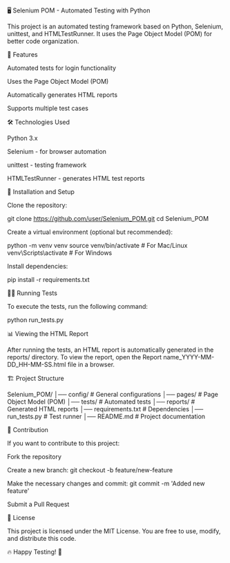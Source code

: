 🖥️ Selenium POM - Automated Testing with Python

This project is an automated testing framework based on Python, Selenium, unittest, and HTMLTestRunner. It uses the Page Object Model (POM) for better code organization.

📌 Features

Automated tests for login functionality

Uses the Page Object Model (POM)

Automatically generates HTML reports

Supports multiple test cases

🛠️ Technologies Used

Python 3.x

Selenium - for browser automation

unittest - testing framework

HTMLTestRunner - generates HTML test reports

🚀 Installation and Setup

Clone the repository:

git clone https://github.com/user/Selenium_POM.git
cd Selenium_POM

Create a virtual environment (optional but recommended):

python -m venv venv
source venv/bin/activate  # For Mac/Linux
venv\Scripts\activate     # For Windows

Install dependencies:

pip install -r requirements.txt

🏃‍♂️ Running Tests

To execute the tests, run the following command:

python run_tests.py

📊 Viewing the HTML Report

After running the tests, an HTML report is automatically generated in the reports/ directory.
To view the report, open the Report name_YYYY-MM-DD_HH-MM-SS.html file in a browser.

🏗️ Project Structure

Selenium_POM/
│── config/             # General configurations
│── pages/              # Page Object Model (POM)
│── tests/              # Automated tests
│── reports/            # Generated HTML reports
│── requirements.txt    # Dependencies
│── run_tests.py        # Test runner
│── README.md           # Project documentation

🤝 Contribution

If you want to contribute to this project:

Fork the repository

Create a new branch: git checkout -b feature/new-feature

Make the necessary changes and commit: git commit -m 'Added new feature'

Submit a Pull Request

📜 License

This project is licensed under the MIT License. You are free to use, modify, and distribute this code.

🔥 Happy Testing! 🚀
